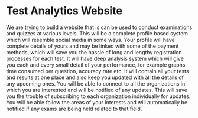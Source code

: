 # Test Analytics Website


We are trying to build a website that is can be used to conduct examinations and quizzes at various levels. This will be a complete profile based system which will resemble social media in some ways.
Your profile will have complete details of yours and may be linked with some of the payment methods, which will save you the hassle of long and lengthy registration processes for each test. 
It will have deep analysis system which will give you each and every small detail of your performance, for example graphs, time consumed per question, accuracy rate etc. 
It will contain all your tests and results at one place and also keep you updated with all the details of any upcoming ones.
You will be able to connect to all the organizations in which you are interested and will be notified of any updates. This will save you the trouble of subscribing to each organization individually for updates.
You will be able follow the areas of your interests and will automatically be notified if any exams are being held related to that field. 
